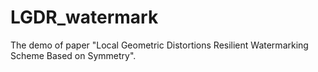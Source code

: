 # LGDR_watermark
The demo of paper "Local Geometric Distortions Resilient Watermarking Scheme Based on Symmetry".
